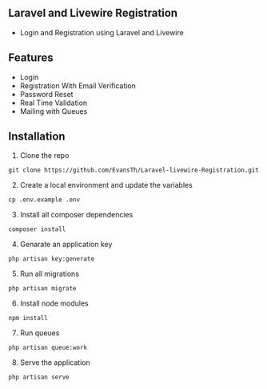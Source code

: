 
## Laravel and Livewire Registration
- Login and Registration using Laravel and Livewire

## Features
- Login
- Registration With Email Verification
- Password Reset
- Real Time Validation
- Mailing with Queues

## Installation

1. Clone the repo
```
git clone https://github.com/EvansTh/Laravel-livewire-Registration.git
```

2. Create a local environment and update the variables
```
cp .env.example .env
```

3. Install all composer dependencies
```
composer install
```

4. Genarate an application key
```
php artisan key:generate
```

5. Run all migrations
```
php artisan migrate
```

6. Install node modules
```
npm install
```

7. Run queues
```
php artisan queue:work
```

8. Serve the application
```
php artisan serve
```

